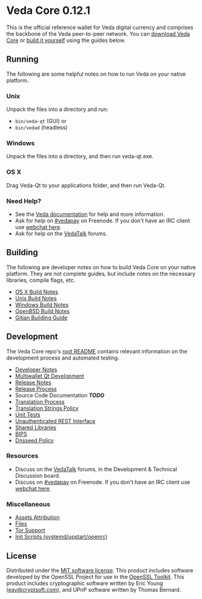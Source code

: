 Veda Core 0.12.1
=====================

This is the official reference wallet for Veda digital currency and comprises the backbone of the Veda peer-to-peer network. You can [download Veda Core](https://www.vedacoin.net/downloads/) or [build it yourself](#building) using the guides below.

Running
---------------------
The following are some helpful notes on how to run Veda on your native platform.

### Unix

Unpack the files into a directory and run:

- `bin/veda-qt` (GUI) or
- `bin/vedad` (headless)

### Windows

Unpack the files into a directory, and then run veda-qt.exe.

### OS X

Drag Veda-Qt to your applications folder, and then run Veda-Qt.

### Need Help?

* See the [Veda documentation](https://vedapay.atlassian.net/wiki/display/DOC)
for help and more information.
* Ask for help on [#vedapay](http://webchat.freenode.net?channels=vedapay) on Freenode. If you don't have an IRC client use [webchat here](http://webchat.freenode.net?channels=vedapay).
* Ask for help on the [VedaTalk](https://vedatalk.org/) forums.

Building
---------------------
The following are developer notes on how to build Veda Core on your native platform. They are not complete guides, but include notes on the necessary libraries, compile flags, etc.

- [OS X Build Notes](build-osx.md)
- [Unix Build Notes](build-unix.md)
- [Windows Build Notes](build-windows.md)
- [OpenBSD Build Notes](build-openbsd.md)
- [Gitian Building Guide](gitian-building.md)

Development
---------------------
The Veda Core repo's [root README](/README.md) contains relevant information on the development process and automated testing.

- [Developer Notes](developer-notes.md)
- [Multiwallet Qt Development](multiwallet-qt.md)
- [Release Notes](release-notes.md)
- [Release Process](release-process.md)
- Source Code Documentation ***TODO***
- [Translation Process](translation_process.md)
- [Translation Strings Policy](translation_strings_policy.md)
- [Unit Tests](unit-tests.md)
- [Unauthenticated REST Interface](REST-interface.md)
- [Shared Libraries](shared-libraries.md)
- [BIPS](bips.md)
- [Dnsseed Policy](dnsseed-policy.md)

### Resources
* Discuss on the [VedaTalk](https://vedatalk.org/) forums, in the Development & Technical Discussion board.
* Discuss on [#vedapay](http://webchat.freenode.net/?channels=vedapay) on Freenode. If you don't have an IRC client use [webchat here](http://webchat.freenode.net/?channels=vedapay).

### Miscellaneous
- [Assets Attribution](assets-attribution.md)
- [Files](files.md)
- [Tor Support](tor.md)
- [Init Scripts (systemd/upstart/openrc)](init.md)

License
---------------------
Distributed under the [MIT software license](http://www.opensource.org/licenses/mit-license.php).
This product includes software developed by the OpenSSL Project for use in the [OpenSSL Toolkit](https://www.openssl.org/). This product includes
cryptographic software written by Eric Young ([eay@cryptsoft.com](mailto:eay@cryptsoft.com)), and UPnP software written by Thomas Bernard.
